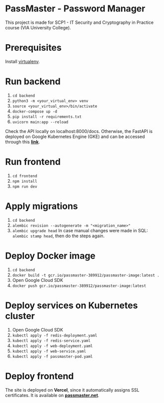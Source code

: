 # PassMaster - Password Manager
This project is made for SCP1 - IT Security and Cryptography in Practice course (VIA University College).

# Prerequisites 
Install [virtualenv](https://virtualenv.pypa.io/en/latest/installation.html).

# Run backend
1. `cd backend`
2. `python3 -m <your_virtual_env> venv`
3. `source <your_virtual_env>/bin/activate`
4. `docker-compose up -d`
5. `pip install -r requirements.txt`
6. `uvicorn main:app --reload`

Check the API locally on localhost:8000/docs.
Otherwise, the FastAPI is deployed on Google Kubernetes Engine (GKE) and can be accessed through this **[link](http://34.88.11.138:8000/docs)**.

# Run frontend
1. `cd frontend`
2. `npm install`
3. `npm run dev`

# Apply migrations
1. `cd backend`
2. `alembic revision --autogenerate -m "<migration_name>"`
3. `alembic upgrade head`
In case manual changes were made in SQL: `alembic stamp head`, then do the steps again.

# Deploy Docker image
1. `cd backend`
2. `docker build -t gcr.io/passmaster-389912/passmaster-image:latest .`
3. Open Google Cloud SDK
4. `docker push gcr.io/passmaster-389912/passmaster-image:latest`

# Deploy services on Kubernetes cluster
1. Open Google Cloud SDK
2. `kubectl apply -f redis-deployment.yaml`
3. `kubectl apply -f redis-service.yaml`
4. `kubectl apply -f web-deployment.yaml`
5. `kubectl apply -f web-service.yaml`
6. `kubectl apply -f passmaster-pod.yaml`

# Deploy frontend
The site is deployed on **Vercel**, since it automatically assigns SSL certificates. It is available on **[passmaster.net](https://passmaster.net/)**.